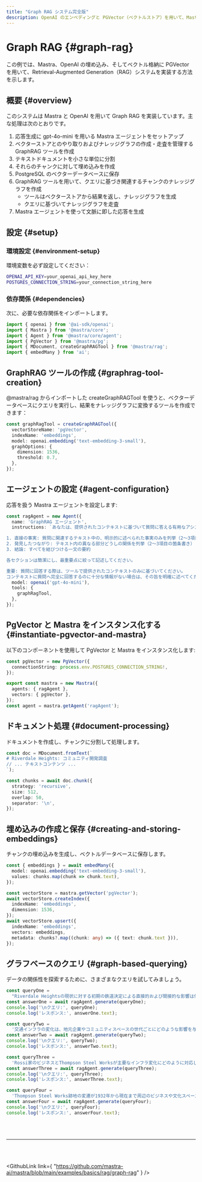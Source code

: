 ```yaml
---
title: "Graph RAG システム完全版"
description: OpenAI のエンベディングと PGVector（ベクトルストア）を用いて、Mastra で Graph RAG システムを実装する例。
---
```


# Graph RAG \{#graph-rag\}

この例では、Mastra、OpenAI の埋め込み、そしてベクトル格納に PGVector を用いて、Retrieval-Augmented Generation（RAG）システムを実装する方法を示します。

## 概要 \{#overview\}

このシステムは Mastra と OpenAI を用いて Graph RAG を実装しています。主な処理は次のとおりです。

1. 応答生成に gpt-4o-mini を用いる Mastra エージェントをセットアップ
2. ベクターストアとのやり取りおよびナレッジグラフの作成・走査を管理する GraphRAG ツールを作成
3. テキストドキュメントを小さな単位に分割
4. それらのチャンクに対して埋め込みを作成
5. PostgreSQL のベクターデータベースに保存
6. GraphRAG ツールを用いて、クエリに基づき関連するチャンクのナレッジグラフを作成
   * ツールはベクターストアから結果を返し、ナレッジグラフを生成
   * クエリに基づいてナレッジグラフを走査
7. Mastra エージェントを使って文脈に即した応答を生成

## 設定 \{#setup\}

### 環境設定 \{#environment-setup\}

環境変数を必ず設定してください：

```bash filename=".env"
OPENAI_API_KEY=your_openai_api_key_here
POSTGRES_CONNECTION_STRING=your_connection_string_here
```

### 依存関係 \{#dependencies\}

次に、必要な依存関係をインポートします。

```typescript copy showLineNumbers filename="index.ts"
import { openai } from '@ai-sdk/openai';
import { Mastra } from '@mastra/core';
import { Agent } from '@mastra/core/agent';
import { PgVector } from '@mastra/pg';
import { MDocument, createGraphRAGTool } from '@mastra/rag';
import { embedMany } from 'ai';
```

## GraphRAG ツールの作成 \{#graphrag-tool-creation\}

@mastra/rag からインポートした createGraphRAGTool を使うと、ベクターデータベースにクエリを実行し、結果をナレッジグラフに変換するツールを作成できます：

```typescript copy showLineNumbers{8} filename="index.ts"
const graphRagTool = createGraphRAGTool({
  vectorStoreName: 'pgVector',
  indexName: 'embeddings',
  model: openai.embedding('text-embedding-3-small'),
  graphOptions: {
    dimension: 1536,
    threshold: 0.7,
  },
});
```

## エージェントの設定 \{#agent-configuration\}

応答を扱う Mastra エージェントを設定します:

```typescript copy showLineNumbers{19} filename="index.ts"
const ragAgent = new Agent({
  name: 'GraphRAG エージェント',
  instructions: `あなたは、提供されたコンテキストに基づいて質問に答える有用なアシスタントです。次の形式で回答してください:

1. 直接の事実: 質問に関連するテキスト中の、明示的に述べられた事実のみを列挙（2〜3項目の箇条書き）
2. 発見したつながり: テキスト内の異なる部分どうしの関係を列挙（2〜3項目の箇条書き）
3. 結論: すべてを結びつける一文の要約

各セクションは簡潔にし、最重要点に絞って記述してください。

重要: 質問に回答する際は、ツールで提供されたコンテキストのみに基づいてください。 
コンテキストに質問へ完全に回答するのに十分な情報がない場合は、その旨を明確に述べてください。`,
  model: openai('gpt-4o-mini'),
  tools: {
    graphRagTool,
  },
});
```

## PgVector と Mastra をインスタンス化する \{#instantiate-pgvector-and-mastra\}

以下のコンポーネントを使用して PgVector と Mastra をインスタンス化します:

```typescript copy showLineNumbers{36} filename="index.ts"
const pgVector = new PgVector({
  connectionString: process.env.POSTGRES_CONNECTION_STRING!,
});

export const mastra = new Mastra({
  agents: { ragAgent },
  vectors: { pgVector },
});
const agent = mastra.getAgent('ragAgent');
```

## ドキュメント処理 \{#document-processing\}

ドキュメントを作成し、チャンクに分割して処理します。

```typescript copy showLineNumbers{45} filename="index.ts"
const doc = MDocument.fromText(`
# Riverdale Heights: コミュニティ開発調査
// ... テキストコンテンツ ...
`);

const chunks = await doc.chunk({
  strategy: 'recursive',
  size: 512,
  overlap: 50,
  separator: '\n',
});
```

## 埋め込みの作成と保存 \{#creating-and-storing-embeddings\}

チャンクの埋め込みを生成し、ベクトルデータベースに保存します。

```typescript copy showLineNumbers{56} filename="index.ts"
const { embeddings } = await embedMany({
  model: openai.embedding('text-embedding-3-small'),
  values: chunks.map(chunk => chunk.text),
});

const vectorStore = mastra.getVector('pgVector');
await vectorStore.createIndex({
  indexName: 'embeddings',
  dimension: 1536,
});
await vectorStore.upsert({
  indexName: 'embeddings',
  vectors: embeddings,
  metadata: chunks?.map((chunk: any) => ({ text: chunk.text })),
});
```

## グラフベースのクエリ \{#graph-based-querying\}

データの関係性を探索するために、さまざまなクエリを試してみましょう。

```typescript copy showLineNumbers{82} filename="index.ts"
const queryOne =
  "Riverdale Heightsの現状に対する初期の鉄道決定による直接的および間接的な影響は何ですか?";
const answerOne = await ragAgent.generate(queryOne);
console.log('\nクエリ:', queryOne);
console.log('レスポンス:', answerOne.text);

const queryTwo =
  '交通インフラの変化は、地元企業やコミュニティスペースの世代ごとにどのような影響を与えましたか?';
const answerTwo = await ragAgent.generate(queryTwo);
console.log('\nクエリ:', queryTwo);
console.log('レスポンス:', answerTwo.text);

const queryThree =
  'Rossi家のビジネスとThompson Steel Worksが主要なインフラ変化にどのように対応したか、そしてその対応がコミュニティに与えた影響を比較してください。';
const answerThree = await ragAgent.generate(queryThree);
console.log('\nクエリ:', queryThree);
console.log('レスポンス:', answerThree.text);

const queryFour =
  'Thompson Steel Works跡地の変遷が1932年から現在まで周辺のビジネスや文化スペースに与えた影響を追跡してください。';
const answerFour = await ragAgent.generate(queryFour);
console.log('\nクエリ:', queryFour);
console.log('レスポンス:', answerFour.text);
```

<br />

<br />

<hr className="dark:border-[#404040] border-gray-300" />

<br />

<br />

<GithubLink
  link={
"https://github.com/mastra-ai/mastra/blob/main/examples/basics/rag/graph-rag"
}
/>

